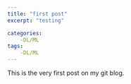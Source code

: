 ```yaml
---
title: "first post"
excerpt: "testing"

categories:
    -DL/ML
tags:
    -DL/ML
---
```


This is the very first post on my git blog.


